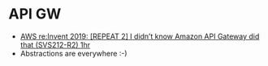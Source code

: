 # API GW
- [AWS re:Invent 2019: [REPEAT 2] I didn’t know Amazon API Gateway did that (SVS212-R2) 1hr](https://youtu.be/yfJZc3sJZ8E)
- Abstractions are everywhere :-)


